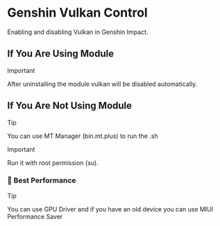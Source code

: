# Genshin Vulkan Control
Enabling and disabling Vulkan in Genshin Impact.

## If You Are Using Module
> [!IMPORTANT]
> After uninstalling the module vulkan will be disabled automatically.

## If You Are Not Using Module
> [!TIP]
> You can use MT Manager (bin.mt.plus) to run the .sh

> [!IMPORTANT]
> Run it with root permission (su).

### 🚀 Best Performance
> [!TIP]
> You can use GPU Driver and if you have an old device you can use MIUI Performance Saver
